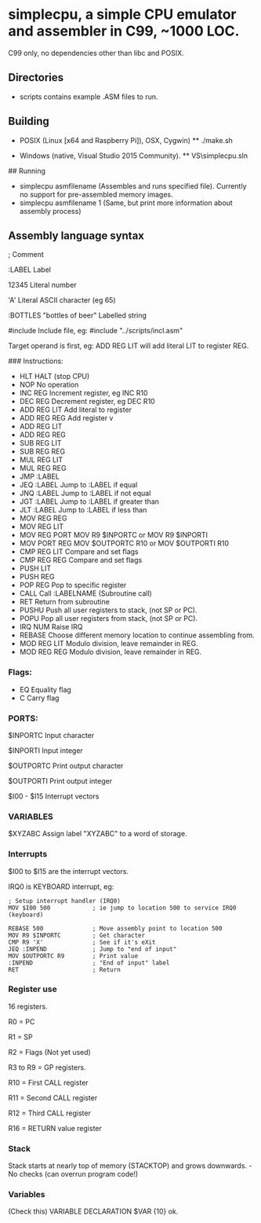 # simplecpu, a simple CPU emulator and assembler in C99, ~1000 LOC.

C99 only, no dependencies other than libc and POSIX.

## Directories
* scripts contains example .ASM files to run.

## Building
* POSIX (Linux [x64 and Raspberry Pi]), OSX, Cygwin)
** ./make.sh

* Windows (native, Visual Studio 2015 Community).
** VS\simplecpu.sln

## Running
* simplecpu asmfilename
(Assembles and runs specified file). Currently no support for pre-assembled
memory images.
* simplecpu asmfilename 1
(Same, but print more information about assembly process)

## Assembly language syntax
;										Comment

:LABEL									Label

12345									Literal number

'A'										Literal ASCII character (eg 65)

:BOTTLES
"bottles of beer"						Labelled string

\#include								Include file, eg: #include "../scripts/incl.asm"

Target operand is first, eg:
    ADD REG LIT will add literal LIT to register REG.

### Instructions:

* HLT							HALT (stop CPU)
* NOP							No operation
* INC REG						Increment register, eg INC R10
* DEC REG						Decrement register, eg DEC R10
* ADD REG LIT					Add literal to register
* ADD REG REG     				Add register v
* ADD REG LIT
* ADD REG REG
* SUB REG LIT
* SUB REG REG
* MUL REG LIT
* MUL REG REG
* JMP :LABEL
* JEQ :LABEL					Jump to :LABEL if equal
* JNQ :LABEL					Jump to :LABEL if not equal
* JGT :LABEL					Jump to :LABEL if greater than
* JLT :LABEL					Jump to :LABEL if less than
* MOV REG REG			
* MOV REG LIT
* MOV REG PORT					MOV R9 $INPORTC or MOV R9 $INPORTI
* MOV PORT REG					MOV $OUTPORTC R10 or MOV $OUTPORTI R10		
* CMP REG LIT					Compare and set flags
* CMP REG REG					Compare and set flags
* PUSH LIT
* PUSH REG
* POP REG						Pop to specific register
* CALL							Call :LABELNAME (Subroutine call)
* RET							Return from subroutine
* PUSHU							Push all user registers to stack, (not SP or PC).
* POPU							Pop all user registers from stack, (not SP or PC).
* IRQ NUM						Raise IRQ
* REBASE						Choose different memory location to continue assembling from.
* MOD REG LIT					Modulo division, leave remainder in REG.
* MOD REG REG					Modulo division, leave remainder in REG.

### Flags:
* EQ							Equality flag
* C								Carry flag

### PORTS:
$INPORTC						Input character

$INPORTI						Input integer

$OUTPORTC						Print output character

$OUTPORTI						Print output integer

$I00 - $I15						Interrupt vectors

### VARIABLES
$XYZABC							Assign label "XYZABC" to a word of storage.

### Interrupts

$I00 to $I15 are the interrupt vectors.

IRQ0 is KEYBOARD interrupt, eg:

	; Setup interrupt handler (IRQ0)
	MOV $I00 500			; ie jump to location 500 to service IRQ0 (keyboard)

	REBASE 500				; Move assembly point to location 500
	MOV R9 $INPORTC			; Get character
	CMP R9 'X'				; See if it's eXit
	JEQ :INPEND				; Jump to "end of input"
	MOV $OUTPORTC R9		; Print value
	:INPEND					; "End of input" label
	RET						; Return

### Register use
16 registers.

R0 = PC

R1 = SP

R2 = Flags (Not yet used)

R3 to R9 = GP registers.

R10 = First CALL register

R11 = Second CALL register

R12 = Third CALL register

R16 = RETURN value register

### Stack
Stack starts at nearly top of memory (STACKTOP) and grows downwards. - No
checks (can overrun program code!)

### Variables
(Check this)
VARIABLE DECLARATION
$VAR {10} ok.
